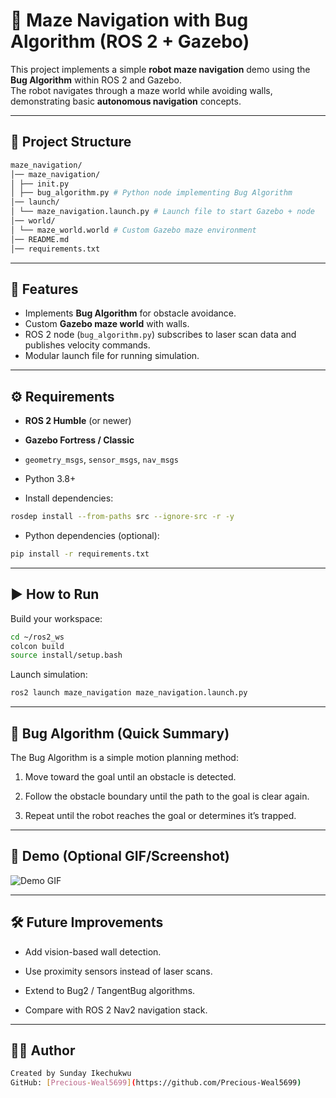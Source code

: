 # 🧭 Maze Navigation with Bug Algorithm (ROS 2 + Gazebo)

This project implements a simple **robot maze navigation** demo using the **Bug Algorithm** within ROS 2 and Gazebo.  
The robot navigates through a maze world while avoiding walls, demonstrating basic **autonomous navigation** concepts.  

---

## 📂 Project Structure
```bash
maze_navigation/
│── maze_navigation/
│ ├── init.py
│ ├── bug_algorithm.py # Python node implementing Bug Algorithm
│── launch/
│ └── maze_navigation.launch.py # Launch file to start Gazebo + node
│── world/
│ └── maze_world.world # Custom Gazebo maze environment
│── README.md
│── requirements.txt
```
---

## 🚀 Features
- Implements **Bug Algorithm** for obstacle avoidance.
- Custom **Gazebo maze world** with walls.
- ROS 2 node (`bug_algorithm.py`) subscribes to laser scan data and publishes velocity commands.
- Modular launch file for running simulation.

---

## ⚙️ Requirements
- **ROS 2 Humble** (or newer)
- **Gazebo Fortress / Classic**
- `geometry_msgs`, `sensor_msgs`, `nav_msgs`
- Python 3.8+

- Install dependencies:

```bash
rosdep install --from-paths src --ignore-src -r -y
```

- Python dependencies (optional):
```bash
pip install -r requirements.txt
```
---

## ▶️ How to Run

Build your workspace:

```bash
cd ~/ros2_ws
colcon build
source install/setup.bash
```

Launch simulation:
```bash
ros2 launch maze_navigation maze_navigation.launch.py
```
---

## 📖 Bug Algorithm (Quick Summary)

The Bug Algorithm is a simple motion planning method:

1. Move toward the goal until an obstacle is detected.

2. Follow the obstacle boundary until the path to the goal is clear again.

3. Repeat until the robot reaches the goal or determines it’s trapped.

---

## 📸 Demo (Optional GIF/Screenshot)

![Demo GIF](docs/demo.gif)

---

## 🛠 Future Improvements

- Add vision-based wall detection.

- Use proximity sensors instead of laser scans.

- Extend to Bug2 / TangentBug algorithms.

- Compare with ROS 2 Nav2 navigation stack.

---

## 👨‍💻 Author
```bash
Created by Sunday Ikechukwu
GitHub: [Precious-Weal5699](https://github.com/Precious-Weal5699)
```